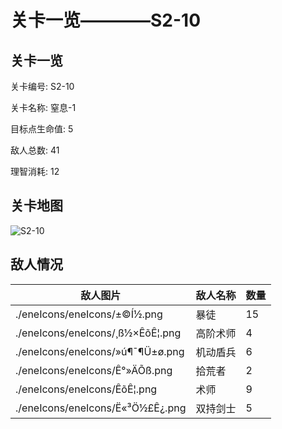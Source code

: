 # 关卡一览————S2-10


## 关卡一览

关卡编号: S2-10

关卡名称: 窒息-1

目标点生命值: 5

敌人总数: 41

理智消耗: 12


## 关卡地图
![S2-10](./oprMap/S2-10.png)

## 敌人情况

| 敌人图片 | 敌人名称 | 数量  |
|---------|-----|-----|
| ./eneIcons/eneIcons/±©Í½.png| 暴徒  |   15  |
| ./eneIcons/eneIcons/¸ß½×ÊõÊ¦.png| 高阶术师  |   4  |
| ./eneIcons/eneIcons/»ú¶¯¶Ü±ø.png| 机动盾兵  |   6  |
| ./eneIcons/eneIcons/Ê°»ÄÕß.png| 拾荒者  |   2  |
| ./eneIcons/eneIcons/ÊõÊ¦.png| 术师  |   9  |
| ./eneIcons/eneIcons/Ë«³Ö½£Ê¿.png| 双持剑士  |   5  |
